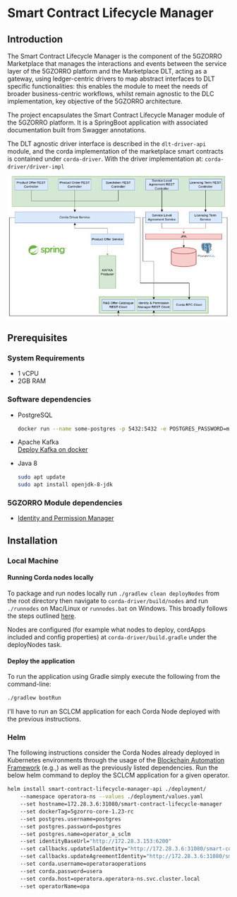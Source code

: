 # Smart Contract Lifecycle Manager

## Introduction
The Smart Contract Lifecycle Manager is the component of the 5GZORRO Marketplace that manages the interactions and 
events between the service layer of the 5GZORRO platform and the Marketplace DLT, acting as a gateway, 
using ledger-centric drivers to map abstract interfaces to DLT specific functionalities: this enables the module to 
meet the needs of broader business-centric workflows, whilst remain agnostic to the DLC implementation, key objective 
of the 5GZORRO architecture.

The project encapsulates the Smart Contract Lifecycle Manager module of the 5GZORRO platform.
It is a SpringBoot application with associated documentation built from Swagger annotations. 

The DLT agnostic driver interface is described in the `dlt-driver-api` module, and the corda 
implementation of the marketplace smart contracts is contained under `corda-driver`. With the 
driver implementation at: `corda-driver/driver-impl`

![sclcm architecture](docs/img/sclcm_architecture.png)

## Prerequisites

### System Requirements
- 1 vCPU
- 2GB RAM

### Software dependencies
- PostgreSQL </br>
  ```bash
  docker run --name some-postgres -p 5432:5432 -e POSTGRES_PASSWORD=mysecretpassword -d postgres
  ```
- Apache Kafka </br>
  [Deploy Kafka on docker](https://www.baeldung.com/ops/kafka-docker-setup)
  
- Java 8 </br>
  ```bash
  sudo apt update
  sudo apt install openjdk-8-jdk
  ```

### 5GZORRO Module dependencies
- [Identity and Permission Manager](https://github.com/5GZORRO/identity)

## Installation

### Local Machine
#### Running Corda nodes locally
To package and run nodes locally run `./gradlew clean deployNodes` from the root directory
then navigate to `corda-driver/build/nodes` and run `./runnodes` on Mac/Linux or `runnodes.bat` on
Windows. This broadly follows the steps 
outlined [here](https://docs.corda.net/docs/corda-os/4.6/generating-a-node.html).

Nodes are configured (for example what nodes to deploy, cordApps included and config properties)
at `corda-driver/build.gradle` under the deployNodes task.

#### Deploy the application
To run the application using Gradle simply execute the following from the command-line:
```bash
./gradlew bootRun
```

I'll have to run an SCLCM application for each Corda Node deployed with the previous instructions.

### Helm
The following instructions consider the Corda Nodes already deployed in Kubernetes environments through
the usage of the [Blockchain Automation Framework](https://github.com/5GZORRO/blockchain-automation-framework-4.7)
(e.g.,) as well as the previously listed dependencies.
Run the below helm command to deploy the SCLCM application for a given operator.
```bash
helm install smart-contract-lifecycle-manager-api ./deployment/                 
    --namespace operatora-ns --values ./deployment/values.yaml             
    --set hostname=172.28.3.6:31080/smart-contract-lifecycle-manager             
    --set dockerTag=5gzorro-core-1.23-rc             
    --set postgres.username=postgres             
    --set postgres.password=postgres             
    --set postgres.name=operator_a_sclm            
    --set identityBaseUrl="http://172.28.3.153:6200"         
    --set callbacks.updateSlaIdentity="http://172.28.3.6:31080/smart-contract-lifecycle-manager/api/v1/service-level-agreement/%s/identity"            
    --set callbacks.updateAgreementIdentity="http://172.28.3.6:31080/smart-contract-lifecycle-manager/api/v1/agreement/%s/identity"             
    --set corda.username=operatoraoperations             
    --set corda.password=usera             
    --set corda.host=operatora.operatora-ns.svc.cluster.local             
    --set operatorName=opa
```